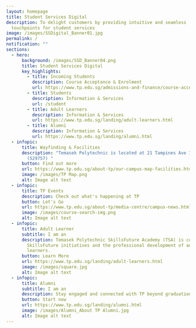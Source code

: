 ```yaml
---
layout: homepage
title: Student Services Digital
description: To delight customers by providing intuitive and seamless
  touchpoints for student services
image: /images/SSDigital_Banner01.jpg
permalink: /
notification: ""
sections:
  - hero:
      background: /images/SSD_Banner04.png
      title: Student Services Digital
      key_highlights:
        - title: Incoming Students
          description: Course Acceptance & Enrolment
          url: https://www.tp.edu.sg/admissions-and-finance/course-acceptance-enrolment.html
        - title: Students
          description: Information & Services
          url: /student
        - title: Adult Learners
          description: Information & Services
          url: https://www.tp.edu.sg/landing/adult-learners.html
        - title: Alumni
          description: Information & Services
          url: https://www.tp.edu.sg/landing/alumni.html
  - infopic:
      title: Wayfinding & Facilities
      description: "Temasek Polytechnic is located at 21 Tampines Ave 1, Singapore
        (529757) "
      button: Find out more
      url: https://www.tp.edu.sg/about-tp/our-campus-map-facilities.html
      image: /images/TP Map.png
      alt: Image alt text
  - infopic:
      title: TP Events
      description: Check out what's happening at TP
      button: Let's Go
      url: https://www.tp.edu.sg/about-tp/media-centre/campus-news.html
      image: /images/course-search-img.png
      alt: Image alt text
  - infopic:
      title: Adult Learner
      subtitle: I am an
      description: Temasek Polytechnic SkillsFuture Academy (TSA) is committed to
        SkillsFuture initiatives and the professional development of adult
        learners.
      button: Learn More
      url: https://www.tp.edu.sg/landing/adult-learners.html
      image: /images/square.jpg
      alt: Image alt text
  - infopic:
      title: Alumni
      subtitle: I am an
      description: Stay engaged and connected with TP beyond graduation
      button: Start now
      url: https://www.tp.edu.sg/landing/alumni.html
      image: /images/Alumni_About TP Alumni.jpg
      alt: Image alt text
---
```

